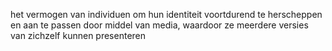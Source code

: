 het vermogen van individuen om hun identiteit voortdurend te herscheppen en aan te passen door middel van media, waardoor ze meerdere versies van zichzelf kunnen presenteren